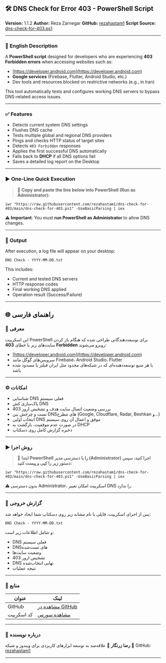 
## 🛠️ DNS Check for Error 403 - PowerShell Script

**Version:** 1.1.2
**Author:** Reza Zarnegar
**GitHub:** [rezahastam1](https://github.com/rezahastam1)
**Script Source:** [dns-check-for-403.ps1](https://raw.githubusercontent.com/rezahastam1/dns-check-for-403/main/dns-check-for-403.ps1)

---

### 📌 English Description

A **PowerShell script** designed for developers who are experiencing **403 Forbidden errors** when accessing websites such as:

* [https://developer.android.com](https://developer.android.com)
* **Google services** (Firebase, Flutter, Android Studio, etc.)
* Dev tools and resources blocked on restrictive networks (e.g., in Iran)

This tool automatically tests and configures working DNS servers to bypass DNS-related access issues.

---

### ✅ Features

* Detects current system DNS settings
* Flushes DNS cache
* Tests multiple global and regional DNS providers
* Pings and checks HTTP status of target sites
* Detects `403 Forbidden` responses
* Applies the first successful DNS automatically
* Falls back to **DHCP** if all DNS options fail
* Saves a detailed log report on the Desktop

---

### ▶️ One-Line Quick Execution

> 📌 **Copy and paste the line below into PowerShell (Run as Administrator):**

```
iwr "https://raw.githubusercontent.com/rezahastam1/dns-check-for-403/main/dns-check-for-403.ps1" -UseBasicParsing | iex
```

⚠️ **Important**: You must **run PowerShell as Administrator** to allow DNS changes.

---

### 📄 Output

After execution, a log file will appear on your desktop:

```
DNS Check - YYYY-MM-DD.txt
```

This includes:

* Current and tested DNS servers
* HTTP response codes
* Final working DNS applied
* Operation result (Success/Failure)

---

## 🌐 راهنمای فارسی

### 📝 معرفی

این اسکریپت PowerShell برای توسعه‌دهندگانی طراحی شده که هنگام باز کردن سایت‌های زیر با خطای **403 Forbidden** روبرو می‌شوند:

* [https://developer.android.com](https://developer.android.com)
* سرویس‌های گوگل مانند Firebase، Android Studio، Flutter
* یا هر منبع توسعه‌دهنده‌ای که در شبکه‌های محدود مثل ایران فیلتر یا مسدود شده باشد

---

### ⚙️ امکانات

* شناسایی DNS فعلی سیستم
* پاک‌سازی کش DNS
* بررسی وضعیت اتصال سایت هدف و تشخیص ارور 403
* تست و چرخش بین DNSهای مطرح (Google, Cloudflare, Radar, Beshkan و...)
* انتخاب اولین DNS موفق و اعمال آن روی سیستم
* در صورت عدم موفقیت، بازگشت به DHCP
* ذخیره گزارش کامل روی دسکتاپ

---

### ▶️ روش اجرا

> 📌 **ابتدا PowerShell را با دسترسی مدیر (Administrator) اجرا کنید، سپس دستور زیر را کپی و پیست کنید:**

```
iwr "https://raw.githubusercontent.com/rezahastam1/dns-check-for-403/main/dns-check-for-403.ps1" -UseBasicParsing | iex
```

⚠️ بدون دسترسی Administrator، اسکریپت امکان تغییر DNS را ندارد.

---

### 📄 گزارش خروجی

پس از اجرای اسکریپت، فایلی با نام مشابه زیر روی دسکتاپ شما ایجاد خواهد شد:

```
DNS Check - YYYY-MM-DD.txt
```

و شامل اطلاعات زیر است:

* DNS فعلی سیستم
* DNSهای تست‌شده
* وضعیت سایت‌ها
* تشخیص ارور 403
* DNS نهایی انتخاب‌شده
* نتیجه عملیات

---

### 🔗 منابع

| عنوان      | لینک                                                                                                      |
| ---------- | --------------------------------------------------------------------------------------------------------- |
| GitHub     | [مشاهده در GitHub](https://github.com/rezahastam1/dns-check-for-403)                                      |
| کد اسکریپت | [مشاهده سورس](https://raw.githubusercontent.com/rezahastam1/dns-check-for-403/main/dns-check-for-403.ps1) |

---

### 👤 درباره نویسنده

**رضا زرنگار**
🎯 علاقه‌مند به توسعه ابزارهای کاربردی برای ویندوز و شبکه
🔗 GitHub: [rezahastam1](https://github.com/rezahastam1)

---

